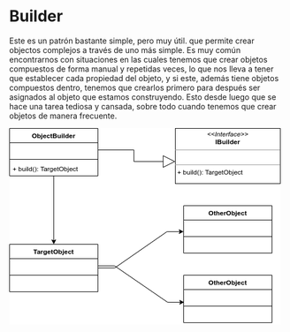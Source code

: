 # Builder

Este es un patrón bastante simple, pero muy útil. que permite crear objectos complejos a través de uno más simple. Es muy común encontrarnos con situaciones en las cuales tenemos que crear objetos compuestos de forma manual y repetidas veces, lo que nos lleva a tener que establecer cada propiedad del objeto, y si este, además tiene objetos compuestos dentro, tenemos que crearlos primero para después ser asignados al objeto que estamos construyendo. Esto desde luego que se hace una tarea tediosa y cansada, sobre todo cuando tenemos que crear objetos de manera frecuente.

<img title="" src="Builder.png" alt="Diagram Builder.png" data-align="center">
